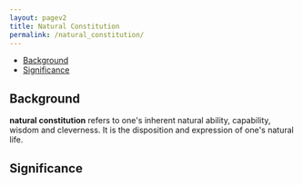 ```yaml
---
layout: pagev2
title: Natural Constitution
permalink: /natural_constitution/
---
```

- [Background](#background)
- [Significance](#significance)

## Background

**natural constitution** refers to one's inherent natural ability, capability, wisdom and cleverness. It is the disposition and expression of one's natural life.

## Significance
